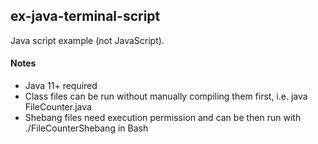 ## ex-java-terminal-script
Java script example (not JavaScript).

#### Notes
- Java 11+ required
- Class files can be run without manually compiling them first, i.e. java FileCounter.java
- Shebang files need execution permission and can be then run with ./FileCounterShebang in Bash
